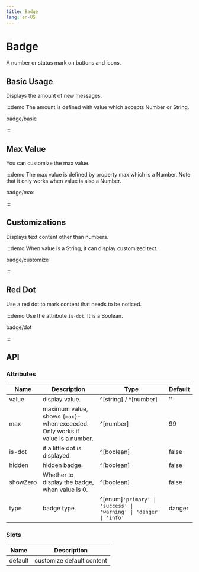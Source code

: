 ```yaml
---
title: Badge
lang: en-US
---
```


# Badge

A number or status mark on buttons and icons.

## Basic Usage

Displays the amount of new messages.

:::demo The amount is defined with value which accepts Number or String.

badge/basic

:::

## Max Value

You can customize the max value.

:::demo The max value is defined by property max which is a Number. Note that it only works when value is also a Number.

badge/max

:::

## Customizations

Displays text content other than numbers.

:::demo When value is a String, it can display customized text.

badge/customize

:::

## Red Dot

Use a red dot to mark content that needs to be noticed.

:::demo Use the attribute `is-dot`. It is a Boolean.

badge/dot

:::

## API

### Attributes

| Name   | Description                                                                   | Type                                                               | Default |
| ------ | ----------------------------------------------------------------------------- | ------------------------------------------------------------------ | ------- |
| value  | display value.                                                                | ^[string] / ^[number]                                              | ''      |
| max    | maximum value, shows `{max}+` when exceeded. Only works if value is a number. | ^[number]                                                          | 99      |
| is-dot | if a little dot is displayed.                                                 | ^[boolean]                                                         | false   |
| hidden | hidden badge.                                                                 | ^[boolean]                                                         | false   |
| showZero | Whether to display the badge, when value is 0.                              | ^[boolean]                                                         | false   |
| type   | badge type.                                                                   | ^[enum]`'primary' \| 'success' \| 'warning' \| 'danger' \| 'info'` | danger  |

### Slots

| Name    | Description               |
| ------- | ------------------------- |
| default | customize default content |
